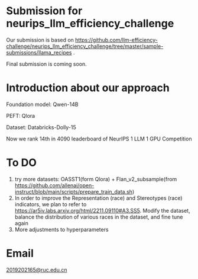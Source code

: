 # Submission for neurips_llm_efficiency_challenge

Our submission is based on https://github.com/llm-efficiency-challenge/neurips_llm_efficiency_challenge/tree/master/sample-submissions/llama_recipes .

Final submission is coming soon.

# Introduction about our approach

Foundation model: Qwen-14B

PEFT: Qlora

Dataset: Databricks-Dolly-15 

Now we rank 14th in 4090 leaderboard of NeurIPS 1 LLM 1 GPU Competition

# To DO
1. try more datasets: OASST1(form Qlora) + Flan_v2_subsample(from https://github.com/allenai/open-instruct/blob/main/scripts/prepare_train_data.sh)
2. In order to improve the Representation (race) and Stereotypes (race) indicators, we plan to refer to https://ar5iv.labs.arxiv.org/html/2211.09110#A3.SS5. Modify the dataset, balance the distribution of various races in the dataset, and fine tune again
3. More adjustments to hyperparameters

# Email
2019202165@ruc.edu.cn
